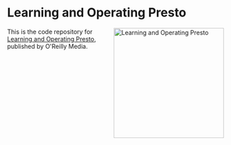 # Learning and Operating Presto

<a href="https://www.oreilly.com/library/view/learning-and-operating/9781098141844"><img src="https://learning.oreilly.com/library/cover/9781098141844/250w/" alt="Learning and Operating Presto" height="256px" align="right"></a>

This is the code repository for [Learning and Operating Presto](https://www.oreilly.com/library/view/learning-and-operating/9781098141844), published by O'Reilly Media.
